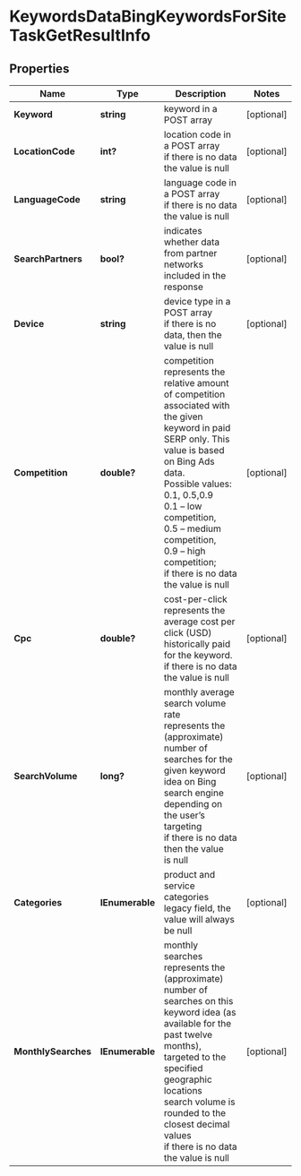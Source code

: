 # KeywordsDataBingKeywordsForSiteTaskGetResultInfo


## Properties

| Name | Type | Description | Notes |
|------------ | ------------- | ------------- | -------------|
**Keyword** | **string** | keyword in a POST array |[optional]|
**LocationCode** | **int?** | location code in a POST array<br>if there is no data the value is null |[optional]|
**LanguageCode** | **string** | language code in a POST array<br>if there is no data the value is null |[optional]|
**SearchPartners** | **bool?** | indicates whether data from partner networks included in the response |[optional]|
**Device** | **string** | device type in a POST array<br>if there is no data, then the value is null |[optional]|
**Competition** | **double?** | competition<br>represents the relative amount of competition associated with the given keyword in paid SERP only. This value is based on Bing Ads data.<br>Possible values: 0.1, 0.5,0.9 <br>0.1 – low competition,<br>0.5 – medium competition,<br>0.9 – high competition;<br>if there is no data the value is null |[optional]|
**Cpc** | **double?** | cost-per-click<br>represents the average cost per click (USD) historically paid for the keyword.<br>if there is no data the value is null |[optional]|
**SearchVolume** | **long?** | monthly average search volume rate<br>represents the (approximate) number of searches for the given keyword idea on Bing search engine depending on the user’s targeting<br>if there is no data then the value is null |[optional]|
**Categories** | **IEnumerable<string>** | product and service categories<br>legacy field, the value will always be null |[optional]|
**MonthlySearches** | **IEnumerable<MonthlySearchesInfo>** | monthly searches<br>represents the (approximate) number of searches on this keyword idea (as available for the past twelve months), targeted to the specified geographic locations<br>search volume is rounded to the closest decimal values<br>if there is no data the value is null |[optional]|